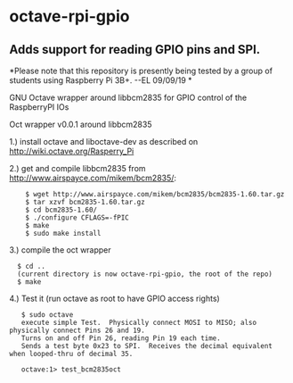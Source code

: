 octave-rpi-gpio
===============

Adds support for reading GPIO pins and SPI.
---------------

*Please note that this repository is presently being tested by a group of students using Raspberry Pi 3B+. --EL 09/09/19 *

GNU Octave wrapper around libbcm2835 for GPIO control of the RaspberryPI IOs

Oct wrapper v0.0.1 around libbcm2835

1.) install octave and liboctave-dev as described on
    http://wiki.octave.org/Rasperry_Pi

2.) get and compile libbcm2835 from http://www.airspayce.com/mikem/bcm2835/:

```
    $ wget http://www.airspayce.com/mikem/bcm2835/bcm2835-1.60.tar.gz
    $ tar xzvf bcm2835-1.60.tar.gz
    $ cd bcm2835-1.60/
    $ ./configure CFLAGS=-fPIC
    $ make
    $ sudo make install
```

3.) compile the oct wrapper
```
  $ cd ..
  (current directory is now octave-rpi-gpio, the root of the repo)
  $ make
```  
4.) Test it (run octave as root to have GPIO access rights)
```
   $ sudo octave
   execute simple Test.  Physically connect MOSI to MISO; also physically connect Pins 26 and 19.
   Turns on and off Pin 26, reading Pin 19 each time.
   Sends a test byte 0x23 to SPI.  Receives the decimal equivalent when looped-thru of decimal 35.

   octave:1> test_bcm2835oct
```
